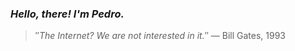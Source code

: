 ### *Hello, there! I'm Pedro.*
> ″*The Internet? We are not interested in it.*″
 — Bill Gates, 1993
